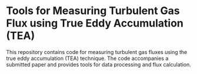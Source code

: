 # Tools for Measuring Turbulent Gas Flux using True Eddy Accumulation (TEA)

This repository contains code for measuring turbulent gas fluxes using the true eddy accumulation (TEA) technique. 
The code accompanies a submitted paper and provides tools for data processing and flux calculation.
